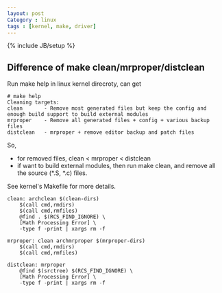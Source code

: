 ```yaml
---
layout: post
Category : linux
tags : [kernel, make, driver]
---
```

{% include JB/setup %}

## Difference of make clean/mrproper/distclean

Run make help in linux kernel direcroty, can get

	# make help
	Cleaning targets:
	clean       - Remove most generated files but keep the config and enough build support to build external modules
	mrproper    - Remove all generated files + config + various backup files
	distclean   - mrproper + remove editor backup and patch files

So,
- for removed files, clean < mrproper < distclean
- if want to build external modules, then run make clean, and remove all the source (*.S, *.c) files.

See kernel's Makefile for more details.

	clean: archclean $(clean-dirs)
		$(call cmd,rmdirs)
		$(call cmd,rmfiles)
		@find . $(RCS_FIND_IGNORE) \
		[Math Processing Error] \
		-type f -print | xargs rm -f

	mrproper: clean archmrproper $(mrproper-dirs)
		$(call cmd,rmdirs)
		$(call cmd,rmfiles)

	distclean: mrproper
		@find $(srctree) $(RCS_FIND_IGNORE) \
		[Math Processing Error] \
		-type f -print | xargs rm -f

